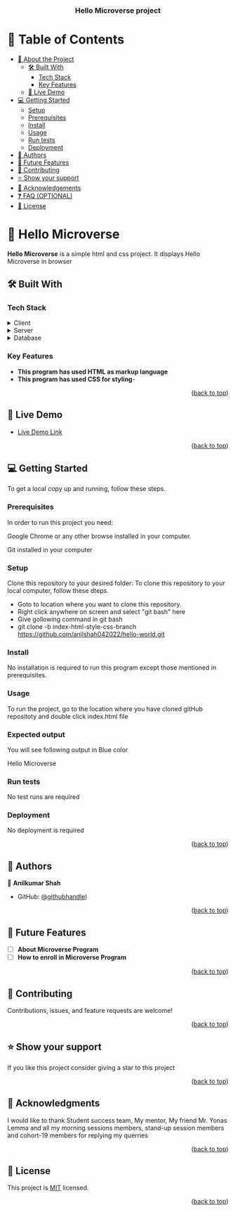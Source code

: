 <a name="readme-top"></a>


<div align="center">
  

  <h3><b>Hello Microverse project</b></h3>

</div>

<!-- TABLE OF CONTENTS -->

# 📗 Table of Contents

- [📖 About the Project](#about-project)
  - [🛠 Built With](#built-with)
    - [Tech Stack](#tech-stack)
    - [Key Features](#key-features)
  - [🚀 Live Demo](#live-demo)
- [💻 Getting Started](#getting-started)
  - [Setup](#setup)
  - [Prerequisites](#prerequisites)
  - [Install](#install)
  - [Usage](#usage)
  - [Run tests](#run-tests)
  - [Deployment](#triangular_flag_on_post-deployment)
- [👥 Authors](#authors)
- [🔭 Future Features](#future-features)
- [🤝 Contributing](#contributing)
- [⭐️ Show your support](#support)
- [🙏 Acknowledgements](#acknowledgements)
- [❓ FAQ (OPTIONAL)](#faq)
- [📝 License](#license)

<!-- PROJECT DESCRIPTION -->

# 📖 Hello Microverse <a name="about-project"></a>

**Hello Microverse** is a simple html and css project. It displays Hello Microverse in browser

## 🛠 Built With <a name="built-with"></a>

### Tech Stack <a name="tech-stack"></a>

<details>
  <summary>Client</summary>
  <ul>
    <li><a href="#">HTML/CSS</a></li>
  </ul>
</details>

<details>
  <summary>Server</summary>
  <ul>
    <li><a href="#">Local host</a></li>
  </ul>
</details>

<details>
<summary>Database</summary>
  <ul>
    <li><a href="#">No database is used</a></li>
  </ul>
</details>

<!-- Features -->

### Key Features <a name="key-features"></a>

- **This program has used HTML as markup language**
- **This program has used CSS for styling**- 

<p align="right">(<a href="#readme-top">back to top</a>)</p>

<!-- LIVE DEMO -->

## 🚀 Live Demo <a name="live-demo"></a>

- [Live Demo Link](https://anilshah042022.github.io/hello-world/)

<p align="right">(<a href="#readme-top">back to top</a>)</p>

<!-- GETTING STARTED -->

## 💻 Getting Started <a name="getting-started"></a>

To get a local copy up and running, follow these steps.

### Prerequisites

In order to run this project you need:

Google Chrome or any other browse installed in your computer. 

Git installed in your computer

### Setup

Clone this repository to your desired folder:
To clone this repository to your local computer, follow these dteps.
  - Goto to location where you want to clone this repository.
  - Right click anywhere on screen and select "git bash" here
  - Give gollowing command in git bash
  - git clone -b index-html-style-css-branch https://github.com/anilshah042022/hello-world.git


### Install

No installation is required to run this program except those mentioned in prerequisites.

### Usage

To run the project, go to the location where you have cloned gitHub repositoty
and double click index.html file

### Expected output
You will see following output in Blue color

Hello Microverse

### Run tests

No test runs are required

### Deployment

No deployment is required

<p align="right">(<a href="#readme-top">back to top</a>)</p>

<!-- AUTHORS -->

## 👥 Authors <a name="authors"></a>

👤 **Anilkumar Shah**

- GitHub: [@githubhandle](https://github.com/anilshah042022))

<p align="right">(<a href="#readme-top">back to top</a>)</p>

<!-- FUTURE FEATURES -->

## 🔭 Future Features <a name="future-features"></a>

- [ ] **About Microverse Program**
- [ ] **How to enroll in Microverse Program**

<p align="right">(<a href="#readme-top">back to top</a>)</p>

<!-- CONTRIBUTING -->

## 🤝 Contributing <a name="contributing"></a>

Contributions, issues, and feature requests are welcome!

<p align="right">(<a href="#readme-top">back to top</a>)</p>

<!-- SUPPORT -->

## ⭐️ Show your support <a name="support"></a>

If you like this project consider giving a star to this project

<p align="right">(<a href="#readme-top">back to top</a>)</p>

<!-- ACKNOWLEDGEMENTS -->

## 🙏 Acknowledgments <a name="acknowledgements"></a>

I would like to thank Student success team, My mentor, My friend Mr. Yonas Lemma and all my morning sessions members, stand-up session members and
cohort-19 members for replying my querries


<p align="right">(<a href="#readme-top">back to top</a>)</p>

<!-- LICENSE -->

## 📝 License <a name="license"></a>

This project is [MIT](https://choosealicense.com/licenses/mit/) licensed.

<p align="right">(<a href="#readme-top">back to top</a>)</p>
